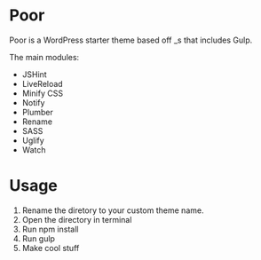 Poor
===

Poor is a WordPress starter theme based off _s that includes Gulp. 

The main modules:
* JSHint
* LiveReload
* Minify CSS
* Notify
* Plumber
* Rename
* SASS
* Uglify
* Watch

Usage
===

1. Rename the diretory to your custom theme name.
2. Open the directory in terminal
3. Run npm install
4. Run gulp
5. Make cool stuff
